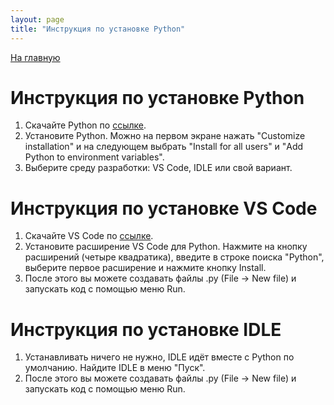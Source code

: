 ```yaml
---
layout: page
title: "Инструкция по установке Python"
---
```

[На главную](https://pkholyavin.github.io)

# Инструкция по установке Python

1. Скачайте Python по [ссылке](https://www.python.org/downloads/).
2. Установите Python. Можно на первом экране нажать "Customize installation" и на следующем выбрать "Install for all users" и "Add Python to environment variables".
3. Выберите среду разработки: VS Code, IDLE или свой вариант.

# Инструкция по установке VS Code

1. Скачайте VS Code по [ссылке](https://code.visualstudio.com/).
2. Установите расширение VS Code для Python. Нажмите на кнопку расширений (четыре квадратика), введите в строке поиска "Python", выберите первое расширение и нажмите кнопку Install.
3. После этого вы можете создавать файлы .py (File -> New file) и запускать код с помощью меню Run.

# Инструкция по установке IDLE

1. Устанавливать ничего не нужно, IDLE идёт вместе с Python по умолчанию. Найдите IDLE в меню "Пуск".
2. После этого вы можете создавать файлы .py (File -> New file) и запускать код с помощью меню Run.